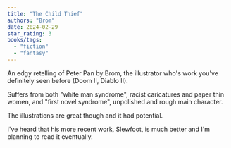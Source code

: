 ```yaml
---
title: "The Child Thief"
authors: "Brom"
date: 2024-02-29
star_rating: 3
books/tags:
  - "fiction"
  - "fantasy"
---
```


An edgy retelling of Peter Pan by Brom, the illustrator who's work you've
definitely seen before (Doom II, Diablo II).

<!--more-->

Suffers from both "white man syndrome", racist caricatures and paper thin women,
and "first novel syndrome", unpolished and rough main character.

The illustrations are great though and it had potential.

I've heard that his more recent work, Slewfoot, is much better and I'm planning
to read it eventually.
